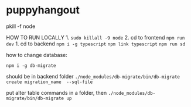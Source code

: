 # puppyhangout

pkill -f node


HOW TO RUN LOCALLY
	1. `sudo killall -9 node`
	2. cd to frontend
`npm run dev`
	1. cd to backend
`npm i -g typescript`
`npm link typescript`
`npm run sd`


how to change database:

`npm i -g db-migrate`

should be in backend folder
`./node_modules/db-migrate/bin/db-migrate create migration_name  --sql-file`

put alter table commands in a folder, then
`./node_modules/db-migrate/bin/db-migrate up`
